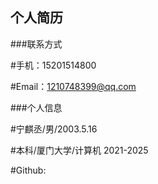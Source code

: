 ## 个人简历
###联系方式

 #手机：15201514800
 
 #Email：1210748399@qq.com

###个人信息

 #宁麒丞/男/2003.5.16
 
 #本科/厦门大学/计算机 2021-2025
 
 #Github:
